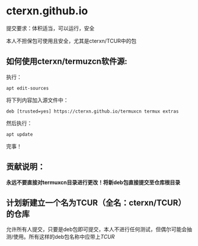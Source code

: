 # cterxn.github.io

提交要求：体积适当，可以运行，安全

本人不担保包可使用且安全，尤其是cterxn/TCUR中的包

## 如何使用cterxn/termuzcn软件源:

执行：

`
apt edit-sources
`

将下列内容加入源文件中：

`
deb [trusted=yes] https://cterxn.github.io/termuxcn termux extras
`

然后执行：

`
apt update
`

完事！


## 贡献说明：

**永远不要直接对termuxcn目录进行更改！将新deb包直接提交至仓库根目录**



## 计划新建立一个名为TCUR（全名：cterxn/TCUR）的仓库

允许所有人提交，只要是deb包即可提交，本人不进行任何测试，但偶尔可能会抽测/使用。所有这样的deb包名称中应带上*TCUR*
